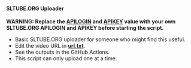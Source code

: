 #### SLTUBE.ORG Uploader
**WARNING: Replace the [APILOGIN](https://github.com/SCPF-Archive/repo.3/blob/1f139aeb4e5a3383ea11d9b5ba1e7300cd17e0bd/script.sh#L3) and [APIKEY](https://github.com/SCPF-Archive/repo.3/blob/1f139aeb4e5a3383ea11d9b5ba1e7300cd17e0bd/script.sh#L4) value with your own SLTUBE.ORG APILOGIN and APIKEY before starting the script.**
- Basic SLTUBE.ORG uploader for someone who might find this useful.
- Edit the video URL in [**url.txt**](assets/url.txt).
- See the outputs in the GitHub Actions.
- This script can only upload one at a time.
